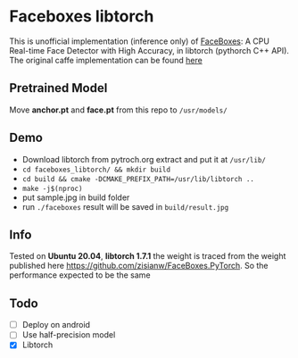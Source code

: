 # Faceboxes libtorch
This is unofficial implementation (inference only) of [FaceBoxes](https://arxiv.org/abs/1708.05234): A CPU Real-time Face Detector with High Accuracy, in libtorch (pythorch C++ API). The original caffe implementation can be found [here](https://github.com/sfzhang15/FaceBoxes)

## Pretrained Model

Move **anchor.pt** and **face.pt** from this repo to `/usr/models/`

## Demo
  -  Download libtorch from pytroch.org extract and put it at `/usr/lib/`
  - `cd faceboxes_libtorch/ && mkdir build`
  - `cd build && cmake -DCMAKE_PREFIX_PATH=/usr/lib/libtorch ..`
  - `make -j$(nproc)`
  - put sample.jpg in build folder
  - run `./faceboxes` result will be saved in `build/result.jpg`
## Info
Tested on **Ubuntu 20.04**, **libtorch 1.7.1** the weight is traced from the weight published here https://github.com/zisianw/FaceBoxes.PyTorch. So the performance expected to be the same

## Todo
- [ ] Deploy on android
- [ ] Use half-precision model
- [x] Libtorch
